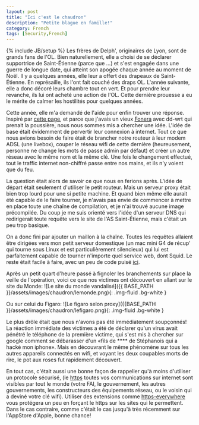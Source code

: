 ```yaml
---
layout: post
title: "Ici c'est le chaudron"
description: "Petite blague en famille!"
category: French
tags: [Security,French]
---
```

{% include JB/setup %}
Les frères de Delph', originaires de Lyon, sont de grands fans de l'OL. Bien naturellement, elle a choisi de se déclarer supportrice de Saint-Étienne (parce que ...) et s'est engagée dans une guerre de longue date, qui atteint son apogée chaque année au moment de Noël. Il y a quelques années, elle leur a offert des drapeaux de Saint-Étienne. En représaille, ils l'ont fait couché des draps OL. L'année suivante, elle a donc décoré leurs chambre tout en vert. Et pour prendre leur revanche, ils lui ont acheté une action de l'OL. Cette dernière prouesse a eu le mérite de calmer les hostilités pour quelques années.

Cette année, elle m'a demandé de l'aide pour enfin trouver une réponse. Inspiré par [cette page](http://www.ex-parrot.com/pete/upside-down-ternet.html), et parce que j'avais un vieux [Fonera](http://www.fon.com) avec dd-wrt qui prenait la poussière, nous nous sommes mis a chercher une idée. L'idée de base était évidemment de pervertir leur connexion à internet. Tout ce que nous avions besoin de faire était de brancher notre routeur à leur modem ADSL (une livebox), couper le réseau wifi de cette dernière (heureusement, personne ne change les mots de passe admin par défaut) et créer un autre réseau avec le même nom et la même clé. Une fois le changement effectué, tout le traffic internet non-chiffré passe entre nos mains, et ils n'y voient que du feu.

La question était alors de savoir ce que nous en ferions après. L'idée de départ était seulement d'utiliser le petit routeur. Mais un serveur proxy était bien trop lourd pour une si petite machine. Et quand bien même elle aurait été capable de le faire tourner, je n'avais pas envie de commencer à mettre en place toute une chaîne de compilation, et je n'ai trouvé aucune image précompilée. Du coup je me suis orienté vers l'idée d'un serveur DNS qui redirigerait toute requête vers le site de l'AS Saint-Étienne, mais c'était un peu trop basique.

On a donc fini par ajouter un maillon à la chaîne. Toutes les requêtes allaient être dirigées vers mon petit serveur domestique (un mac mini G4 de récup' qui tourne sous Linux et est particulièrement silencieux) qui lui est parfaitement capable de tourner n'importe quel service web, dont Squid. Le reste était facile à faire, avec un peu de code puisé [ici](https://www.funkypenguin.co.nz/tutorial/april-fools-pranks-with-a-squid-proxy-server/).

Après un petit quart d'heure passé à fignoler les branchements sur place la veille de l'opération, voici ce que nos victimes ont découvert en allant sur le site du Monde:
![Le site du monde vandalisé]({{ BASE_PATH }}/assets/images/chaudron/lemonde.png){: .img-fluid .bg-white }

Ou sur celui du Figaro:
![Le figaro selon proxy]({{BASE_PATH }}/assets/images/chaudron/lefigaro.png){: .img-fluid .bg-white }

Le plus drôle était que nous n'avons pas été immédiatement soupçonnés! La réaction immédiate des victimes a été de déclarer qu'un virus avait pénétré le téléphone de la première victime, qui s'est mis à chercher sur google comment se débarasser d'un «fils de **** de Stéphanois qui a hacké mon iphone». Mais en découvrant le même phénomène sur tous les autres appareils connectés en wifi, et voyant les deux coupables morts de rire, le pot aux roses fut rapidement découvert.

En tout cas, c'était aussi une bonne façon de rappeller qu'à moins d'utiliser un protocole sécurisé, (le [https](https://en.wikipedia.org/wiki/HTTP_Secure) toutes vos communications sur internet sont visibles par tout le monde (votre FAI, le gouvernement, les autres gouvernements, les constructeurs des équipements réseau, ou le voisin qui a deviné votre clé wifi). Utiliser des extensions comme [https-everywhere](https://www.eff.org/https-everywhere) vous protégera un peu en forçant le https sur les sites qui le permettent. Dans le cas contraire, comme c'était le cas jusqu'à très récemment sur l'AppStore d'Apple, bonne chance!
